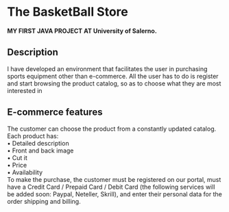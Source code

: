 <h1> The BasketBall Store </h1>
<b> MY FIRST JAVA PROJECT AT University of Salerno. </b>

<h2> Description </h2>
<p> I have developed an environment that facilitates the user in purchasing sports equipment other than e-commerce. All the user has to do is register and start browsing the product catalog, so as to choose what they are most interested in </p>

<h2> E-commerce features </h2>
<p> The customer can choose the product from a constantly updated catalog. Each product has:
<br>• Detailed description
<br>• Front and back image
<br>•	Cut it
<br>• Price
<br>• Availability
<br>
To make the purchase, the customer must be registered on our portal, must have a Credit Card / Prepaid Card / Debit Card (the following services will be added soon: Paypal, Neteller, Skrill), and enter their personal data for the order shipping and billing. </p>
